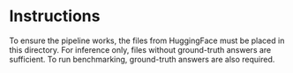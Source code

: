# Instructions

To ensure the pipeline works, the files from HuggingFace must be placed in this directory. For inference only, files without ground-truth answers are sufficient. To run benchmarking, ground-truth answers are also required.
